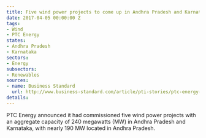 ```yaml
---
title: Five wind power projects to come up in Andhra Pradesh and Karnataka
date: 2017-04-05 00:00:00 Z
tags:
- Wind
- PTC Energy
states:
- Andhra Pradesh
- Karnataka
sectors:
- Energy
subsectors:
- Renewables
sources:
- name: Business Standard
  url: http://www.business-standard.com/article/pti-stories/ptc-energy-commissions-wind-projects-in-karnataka-andhra-117040200242_1.html
details: 
---
```


PTC Energy announced it had commissioned five wind power projects with an aggregate capacity of 240 megawatts (MW) in Andhra Pradesh and Karnataka, with nearly 190 MW located in Andhra Pradesh.
